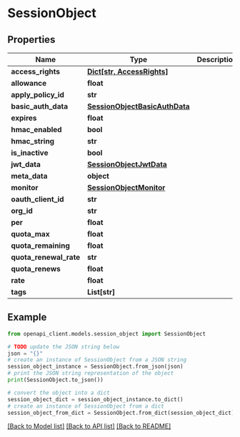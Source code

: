 # SessionObject


## Properties

Name | Type | Description | Notes
------------ | ------------- | ------------- | -------------
**access_rights** | [**Dict[str, AccessRights]**](AccessRights.md) |  | [optional] 
**allowance** | **float** |  | [optional] 
**apply_policy_id** | **str** |  | [optional] 
**basic_auth_data** | [**SessionObjectBasicAuthData**](SessionObjectBasicAuthData.md) |  | [optional] 
**expires** | **float** |  | [optional] 
**hmac_enabled** | **bool** |  | [optional] 
**hmac_string** | **str** |  | [optional] 
**is_inactive** | **bool** |  | [optional] 
**jwt_data** | [**SessionObjectJwtData**](SessionObjectJwtData.md) |  | [optional] 
**meta_data** | **object** |  | [optional] 
**monitor** | [**SessionObjectMonitor**](SessionObjectMonitor.md) |  | [optional] 
**oauth_client_id** | **str** |  | [optional] 
**org_id** | **str** |  | [optional] 
**per** | **float** |  | [optional] 
**quota_max** | **float** |  | [optional] 
**quota_remaining** | **float** |  | [optional] 
**quota_renewal_rate** | **str** |  | [optional] 
**quota_renews** | **float** |  | [optional] 
**rate** | **float** |  | [optional] 
**tags** | **List[str]** |  | [optional] 

## Example

```python
from openapi_client.models.session_object import SessionObject

# TODO update the JSON string below
json = "{}"
# create an instance of SessionObject from a JSON string
session_object_instance = SessionObject.from_json(json)
# print the JSON string representation of the object
print(SessionObject.to_json())

# convert the object into a dict
session_object_dict = session_object_instance.to_dict()
# create an instance of SessionObject from a dict
session_object_from_dict = SessionObject.from_dict(session_object_dict)
```
[[Back to Model list]](../README.md#documentation-for-models) [[Back to API list]](../README.md#documentation-for-api-endpoints) [[Back to README]](../README.md)


